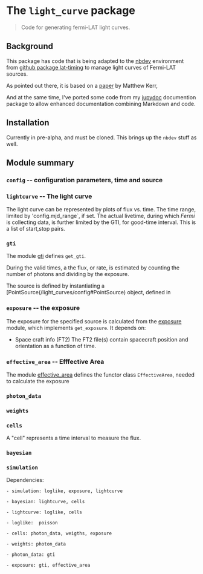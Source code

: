 # The `light_curve` package
> Code for generating fermi-LAT light curves. <br>


## Background

This package has code that is being adapted to the [nbdev](https://nbdev.fast.ai/) environment from [github package lat-timing](https://github.com/tburnett/lat-timing) to manage light curves of Fermi-LAT sources.  

As pointed out there, it is based on a [paper](https://arxiv.org/pdf/1910.00140.pdf) by Matthew Kerr, 

And at the same time, I've ported some code from  my [jupydoc](https://github.com/tburnett/jupydoc) documention package to allow enhanced documentation combining Markdown and code.

## Installation
Currently in pre-alpha, and must be cloned. This brings up the `nbdev` stuff as well.




## Module summary


### `config` -- configuration parameters, time and source  

### `lightcurve` -- The light curve

The light curve can be represented by plots of flux vs. time. The time range,
limited by 'config.mjd_range`, if set. The actual livetime, during which *Fermi* is
collecting data, is further limited by the GTI, for good-time interval. This is a list
of start,stop pairs.

### `gti`

The module [gti](/light_curves/lgti.html) defines `get_gti`.

During the valid times, a the flux, or rate, is estimated by counting the number 
of photons and dividing by the exposure.

The source is defined by instantiating a [PointSource(/light_curves/config#PointSource) object, defined in 


### `exposure` -- the exposure

The exposure for the specified source is calculated from the  [exposure](/light_curves/exposure.html) module,
which implements `get_exposure`. It depends on:

- Space craft info (FT2)
The FT2 file(s) contain spacecraft position and orientation as a function of time.

### `effective_area` -- Efffective Area
The module [effective_area](light_curves/effective_area.html) defines the functor class
`EffectiveArea`, needed to calculate the exposure


### `photon_data`

### `weights`



### `cells`

A "cell" represents a time interval to measure the flux.

### `bayesian`

### `simulation`




Dependencies:
```
- simulation: loglike, exposure, lightcurve

- bayesian: lightcurve, cells

- lightcurve: loglike, cells

- loglike:  poisson

- cells: photon_data, weigths, exposure

- weights: photon_data

- photon_data: gti

- exposure: gti, effective_area
```

